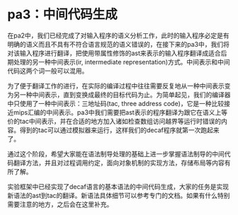 # pa3：中间代码生成

在pa2中，我们已经完成了对输入程序的语义分析工作，此时的输入程序必定是有明确的语义而且不具有不符合语言规范的语义错误的，在接下来的pa3中，我们将对该输入程序进行翻译，把使用带属性修饰的ast来表示的输入程序翻译成适合后期处理的另一种中间表示(ir, intermediate representation)方式。中间表示和中间代码这两个词一般可以混用。

为了便于翻译工作的进行，在实际的编译过程中往往需要反复地从一种中间表示变为另一种中间表示，直到变换成最终的目标代码为止。为简单起见，我们的编译器中只使用了一种中间表示：三地址码(tac, three address code)，它是一种比较接近mips汇编的中间表示。pa3中我们需要把ast表示的程序翻译为跟它在语义上等价的tac中间表示，并在合适的地方加入诸如检查数组访问越界等运行时错误的内容。得到的tac可以通过模拟器来运行，这样我们的decaf程序就第一次跑起来了。

通过这个阶段，希望大家能在语法制导处理的基础上进一步掌握语法制导的中间代码翻译方法，并且对过程调用约定，面向对象机制的实现方法，存储布局等内容有所了解。

实验框架中已经实现了decaf语言的基本语法的中间代码生成，大家的任务是实现新语法的ast到tac的翻译。新语法具体细节可以参考专门的文档。如果有什么特别需要注意的地方，之后会在这里补充。